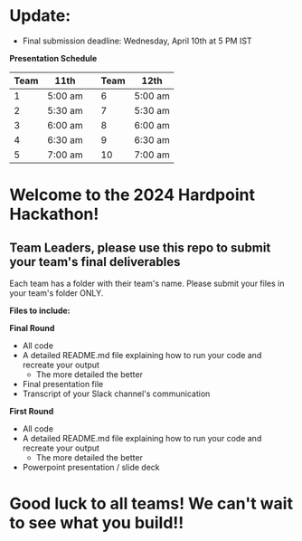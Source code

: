 # Update: 
- Final submission deadline: Wednesday, April 10th at 5 PM IST

**Presentation Schedule**


| Team | 11th    |     | Team | 12th    |
|------|---------|-----|------|---------|
| 1    | 5:00 am |     | 6    | 5:00 am |
| 2    | 5:30 am |     | 7    | 5:30 am |
| 3    | 6:00 am |     | 8    | 6:00 am |
| 4    | 6:30 am |     | 9    | 6:30 am |
| 5    | 7:00 am |     | 10   | 7:00 am |



# Welcome to the 2024 Hardpoint Hackathon! 

## Team Leaders, please use this repo to submit your team's final deliverables 

Each team has a folder with their team's name. Please submit your files in your team's folder ONLY. 


**Files to include:**

**Final Round**
- All code
- A detailed README.md file explaining how to run your code and recreate your output
  - The more detailed the better
- Final presentation file
- Transcript of your Slack channel's communication

**First Round**
- All code
- A detailed README.md file explaining how to run your code and recreate your output
  - The more detailed the better
- Powerpoint presentation / slide deck

# **Good luck to all teams! We can't wait to see what you build!!**
